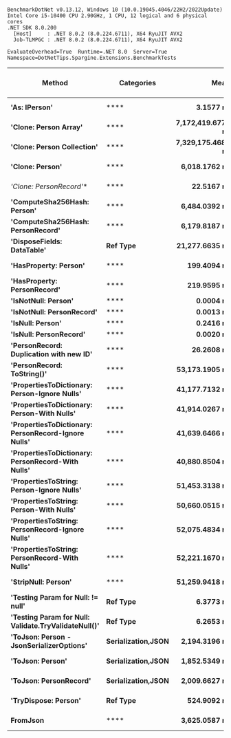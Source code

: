 ```

BenchmarkDotNet v0.13.12, Windows 10 (10.0.19045.4046/22H2/2022Update)
Intel Core i5-10400 CPU 2.90GHz, 1 CPU, 12 logical and 6 physical cores
.NET SDK 8.0.200
  [Host]     : .NET 8.0.2 (8.0.224.6711), X64 RyuJIT AVX2
  Job-TLMPGC : .NET 8.0.2 (8.0.224.6711), X64 RyuJIT AVX2

EvaluateOverhead=True  Runtime=.NET 8.0  Server=True  
Namespace=DotNetTips.Spargine.Extensions.BenchmarkTests  

```
| Method                                               | Categories         | Mean              | Error           | StdDev          | StdErr         | Median            | Min               | Q1                | Q3                | Max               | Op/s                | CI99.9% Margin  | Iterations | Kurtosis | MValue | Skewness | Rank | LogicalGroup | Baseline | Exceptions | Completed Work Items | Lock Contentions | Gen0    | Code Size | Gen1    | Gen2    | Allocated |
|----------------------------------------------------- |------------------- |------------------:|----------------:|----------------:|---------------:|------------------:|------------------:|------------------:|------------------:|------------------:|--------------------:|----------------:|-----------:|---------:|-------:|---------:|-----:|------------- |--------- |-----------:|---------------------:|-----------------:|--------:|----------:|--------:|--------:|----------:|
| **&#39;As: IPerson&#39;**                                        | ****                   |         **3.1577 ns** |       **0.0027 ns** |       **0.0021 ns** |      **0.0006 ns** |         **3.1575 ns** |         **3.1546 ns** |         **3.1564 ns** |         **3.1592 ns** |         **3.1614 ns** |       **316,689,342.5** |       **0.0027 ns** |      **12.00** |    **1.739** |  **2.000** |   **0.1150** |    **3** | *****            | **No**       |          **-** |                    **-** |                **-** |       **-** |     **812 B** |       **-** |       **-** |         **-** |
| **&#39;Clone: Person Array&#39;**                                | ****                   | **7,172,419.6777 ns** | **141,684.9011 ns** | **220,586.3215 ns** | **38,994.5209 ns** | **7,195,710.1562 ns** | **6,821,380.4688 ns** | **7,007,062.8906 ns** | **7,272,366.0156 ns** | **7,605,630.4688 ns** |               **139.4** | **141,684.9011 ns** |      **32.00** |    **2.204** |  **2.000** |   **0.2492** |   **23** | *****            | **No**       |          **-** |                    **-** |                **-** | **78.1250** |   **4,328 B** | **62.5000** | **62.5000** | **4494869 B** |
| **&#39;Clone: Person Collection&#39;**                           | ****                   | **7,329,175.4688 ns** | **146,485.9443 ns** | **260,378.6171 ns** | **41,169.4742 ns** | **7,316,096.8750 ns** | **6,809,618.7500 ns** | **7,200,384.7656 ns** | **7,485,691.7969 ns** | **7,905,875.0000 ns** |               **136.4** | **146,485.9443 ns** |      **40.00** |    **2.797** |  **2.118** |   **0.0164** |   **23** | *****            | **No**       |          **-** |                    **-** |                **-** | **78.1250** |   **3,602 B** | **62.5000** | **62.5000** | **4491966 B** |
| **&#39;Clone: Person&#39;**                                      | ****                   |     **6,018.1762 ns** |      **28.2971 ns** |      **26.4692 ns** |      **6.8343 ns** |     **6,012.2704 ns** |     **5,984.2506 ns** |     **5,999.3446 ns** |     **6,035.4099 ns** |     **6,063.1721 ns** |           **166,163.3** |      **28.2971 ns** |      **15.00** |    **1.691** |  **2.000** |   **0.4250** |   **15** | *****            | **No**       |          **-** |                    **-** |                **-** |  **0.0458** |   **4,380 B** |       **-** |       **-** |    **4432 B** |
| **&#39;Clone: PersonRecord*&#39;**                               | ****                   |        **22.5167 ns** |       **0.3902 ns** |       **0.3650 ns** |      **0.0942 ns** |        **22.5905 ns** |        **21.2898 ns** |        **22.4636 ns** |        **22.7095 ns** |        **22.8071 ns** |        **44,411,475.3** |       **0.3902 ns** |      **15.00** |    **8.593** |  **2.000** |  **-2.4252** |    **6** | *****            | **No**       |          **-** |                    **-** |                **-** |  **0.0010** |     **186 B** |       **-** |       **-** |      **88 B** |
| **&#39;ComputeSha256Hash: Person&#39;**                          | ****                   |     **6,484.0392 ns** |      **24.0647 ns** |      **22.5102 ns** |      **5.8121 ns** |     **6,483.8600 ns** |     **6,448.7099 ns** |     **6,465.1524 ns** |     **6,498.2254 ns** |     **6,523.6618 ns** |           **154,224.9** |      **24.0647 ns** |      **15.00** |    **1.825** |  **2.000** |   **0.2050** |   **17** | *****            | **No**       |          **-** |                    **-** |                **-** |  **0.0381** |   **1,757 B** |       **-** |       **-** |    **3944 B** |
| **&#39;ComputeSha256Hash: PersonRecord&#39;**                    | ****                   |     **6,179.8187 ns** |      **19.5129 ns** |      **18.2524 ns** |      **4.7127 ns** |     **6,174.6468 ns** |     **6,152.4422 ns** |     **6,165.6590 ns** |     **6,191.3754 ns** |     **6,215.0230 ns** |           **161,817.0** |      **19.5129 ns** |      **15.00** |    **1.794** |  **2.000** |   **0.3591** |   **16** | *****            | **No**       |          **-** |                    **-** |                **-** |  **0.0381** |   **1,762 B** |       **-** |       **-** |    **3792 B** |
| **&#39;DisposeFields: DataTable&#39;**                           | **Ref Type**           |    **21,277.6635 ns** |      **65.0064 ns** |      **54.2833 ns** |     **15.0555 ns** |    **21,287.2131 ns** |    **21,195.8344 ns** |    **21,240.9454 ns** |    **21,301.1658 ns** |    **21,388.5742 ns** |            **46,997.6** |      **65.0064 ns** |      **13.00** |    **2.163** |  **2.000** |   **0.2245** |   **18** | *****            | **No**       |          **-** |                    **-** |                **-** |  **0.0916** |   **3,416 B** |       **-** |       **-** |    **9768 B** |
| **&#39;HasProperty: Person&#39;**                                | ****                   |       **199.4094 ns** |       **0.7258 ns** |       **0.6789 ns** |      **0.1753 ns** |       **199.7040 ns** |       **197.7201 ns** |       **199.0388 ns** |       **199.9062 ns** |       **200.2220 ns** |         **5,014,809.3** |       **0.7258 ns** |      **15.00** |    **2.981** |  **2.000** |  **-0.8863** |    **8** | *****            | **No**       |          **-** |                    **-** |                **-** |  **0.0024** |     **858 B** |       **-** |       **-** |     **232 B** |
| **&#39;HasProperty: PersonRecord&#39;**                          | ****                   |       **219.9595 ns** |       **0.7345 ns** |       **0.6871 ns** |      **0.1774 ns** |       **220.0313 ns** |       **218.8882 ns** |       **219.4663 ns** |       **220.2199 ns** |       **221.2787 ns** |         **4,546,291.9** |       **0.7345 ns** |      **15.00** |    **2.069** |  **2.000** |   **0.2692** |    **9** | *****            | **No**       |          **-** |                    **-** |                **-** |  **0.0024** |     **856 B** |       **-** |       **-** |     **240 B** |
| **&#39;IsNotNull: Person&#39;**                                  | ****                   |         **0.0004 ns** |       **0.0011 ns** |       **0.0010 ns** |      **0.0003 ns** |         **0.0000 ns** |         **0.0000 ns** |         **0.0000 ns** |         **0.0000 ns** |         **0.0032 ns** | **2,592,774,075,683.9** |       **0.0011 ns** |      **14.00** |    **5.731** |  **2.000** |   **2.0412** |    **1** | *****            | **No**       |          **-** |                    **-** |                **-** |       **-** |      **21 B** |       **-** |       **-** |         **-** |
| **&#39;IsNotNull: PersonRecord&#39;**                            | ****                   |         **0.0013 ns** |       **0.0018 ns** |       **0.0017 ns** |      **0.0004 ns** |         **0.0000 ns** |         **0.0000 ns** |         **0.0000 ns** |         **0.0028 ns** |         **0.0044 ns** |   **770,510,130,506.3** |       **0.0018 ns** |      **15.00** |    **1.653** |  **2.600** |   **0.6807** |    **1** | *****            | **No**       |          **-** |                    **-** |                **-** |       **-** |      **21 B** |       **-** |       **-** |         **-** |
| **&#39;IsNull: Person&#39;**                                     | ****                   |         **0.2416 ns** |       **0.0081 ns** |       **0.0075 ns** |      **0.0019 ns** |         **0.2431 ns** |         **0.2250 ns** |         **0.2397 ns** |         **0.2468 ns** |         **0.2494 ns** |     **4,138,796,913.2** |       **0.0081 ns** |      **15.00** |    **2.856** |  **2.000** |  **-1.0317** |    **2** | *****            | **No**       |          **-** |                    **-** |                **-** |       **-** |      **21 B** |       **-** |       **-** |         **-** |
| **&#39;IsNull: PersonRecord&#39;**                               | ****                   |         **0.0020 ns** |       **0.0029 ns** |       **0.0025 ns** |      **0.0007 ns** |         **0.0009 ns** |         **0.0000 ns** |         **0.0000 ns** |         **0.0028 ns** |         **0.0076 ns** |   **497,751,221,366.5** |       **0.0029 ns** |      **14.00** |    **2.910** |  **3.000** |   **1.1276** |    **1** | *****            | **No**       |          **-** |                    **-** |                **-** |       **-** |      **21 B** |       **-** |       **-** |         **-** |
| **&#39;PersonRecord: Duplication with new ID&#39;**              | ****                   |        **26.2608 ns** |       **0.1973 ns** |       **0.1845 ns** |      **0.0476 ns** |        **26.3027 ns** |        **25.9907 ns** |        **26.1287 ns** |        **26.3518 ns** |        **26.6655 ns** |        **38,079,571.4** |       **0.1973 ns** |      **15.00** |    **2.487** |  **2.000** |   **0.1390** |    **7** | *****            | **No**       |          **-** |                    **-** |                **-** |  **0.0010** |     **579 B** |       **-** |       **-** |      **88 B** |
| **&#39;PersonRecord: ToString()&#39;**                           | ****                   |    **53,173.1905 ns** |     **360.5739 ns** |     **337.2811 ns** |     **87.0856 ns** |    **53,234.7229 ns** |    **52,504.4373 ns** |    **53,046.6797 ns** |    **53,379.7119 ns** |    **53,799.6643 ns** |            **18,806.5** |     **360.5739 ns** |      **15.00** |    **2.690** |  **2.000** |  **-0.4365** |   **22** | *****            | **No**       |          **-** |                    **-** |                **-** |  **0.8545** |     **123 B** |       **-** |       **-** |   **85542 B** |
| **&#39;PropertiesToDictionary: Person-Ignore Nulls&#39;**        | ****                   |    **41,177.7132 ns** |     **458.3773 ns** |     **428.7664 ns** |    **110.7070 ns** |    **41,288.5620 ns** |    **40,632.6721 ns** |    **40,773.3246 ns** |    **41,575.4333 ns** |    **41,719.3115 ns** |            **24,285.0** |     **458.3773 ns** |      **15.00** |    **1.118** |  **2.000** |  **-0.0076** |   **19** | *****            | **No**       |          **-** |                    **-** |                **-** |  **0.4272** |   **4,124 B** |       **-** |       **-** |   **44608 B** |
| **&#39;PropertiesToDictionary: Person-With Nulls&#39;**          | ****                   |    **41,914.0267 ns** |     **417.3626 ns** |     **390.4012 ns** |    **100.8012 ns** |    **41,958.9905 ns** |    **41,303.4241 ns** |    **41,607.2968 ns** |    **42,175.2838 ns** |    **42,552.4170 ns** |            **23,858.4** |     **417.3626 ns** |      **15.00** |    **1.608** |  **2.000** |   **0.0458** |   **19** | *****            | **No**       |          **-** |                    **-** |                **-** |  **0.4272** |   **4,117 B** |       **-** |       **-** |   **44608 B** |
| **&#39;PropertiesToDictionary: PersonRecord-Ignore Nulls&#39;**  | ****                   |    **41,639.6466 ns** |     **428.1451 ns** |     **400.4872 ns** |    **103.4054 ns** |    **41,809.0302 ns** |    **40,903.0426 ns** |    **41,399.0631 ns** |    **41,859.1980 ns** |    **42,343.9240 ns** |            **24,015.6** |     **428.1451 ns** |      **15.00** |    **2.026** |  **2.000** |  **-0.2663** |   **19** | *****            | **No**       |          **-** |                    **-** |                **-** |  **0.4883** |   **4,140 B** |       **-** |       **-** |   **44835 B** |
| **&#39;PropertiesToDictionary: PersonRecord-With Nulls&#39;**    | ****                   |    **40,880.8504 ns** |     **167.0362 ns** |     **156.2457 ns** |     **40.3425 ns** |    **40,902.5635 ns** |    **40,553.0701 ns** |    **40,832.9315 ns** |    **40,989.3677 ns** |    **41,165.8875 ns** |            **24,461.3** |     **167.0362 ns** |      **15.00** |    **2.497** |  **2.000** |  **-0.3283** |   **19** | *****            | **No**       |          **-** |                    **-** |                **-** |  **0.4883** |   **4,137 B** |       **-** |       **-** |   **44835 B** |
| **&#39;PropertiesToString: Person-Ignore Nulls&#39;**            | ****                   |    **51,453.3138 ns** |     **221.1858 ns** |     **206.8973 ns** |     **53.4207 ns** |    **51,500.8850 ns** |    **51,079.5532 ns** |    **51,256.1310 ns** |    **51,560.6445 ns** |    **51,763.9648 ns** |            **19,435.1** |     **221.1858 ns** |      **15.00** |    **1.777** |  **2.000** |  **-0.1599** |   **21** | *****            | **No**       |          **-** |                    **-** |                **-** |  **0.8545** |   **1,210 B** |       **-** |       **-** |   **82208 B** |
| **&#39;PropertiesToString: Person-With Nulls&#39;**              | ****                   |    **50,660.0515 ns** |     **322.5624 ns** |     **251.8355 ns** |     **72.6987 ns** |    **50,575.4578 ns** |    **50,392.8162 ns** |    **50,509.1751 ns** |    **50,784.1797 ns** |    **51,283.0688 ns** |            **19,739.4** |     **322.5624 ns** |      **12.00** |    **3.423** |  **2.000** |   **1.1295** |   **20** | *****            | **No**       |          **-** |                    **-** |                **-** |  **0.8545** |   **1,208 B** |       **-** |       **-** |   **81368 B** |
| **&#39;PropertiesToString: PersonRecord-Ignore Nulls&#39;**      | ****                   |    **52,075.4834 ns** |     **193.8138 ns** |     **181.2935 ns** |     **46.8098 ns** |    **52,011.2793 ns** |    **51,814.8376 ns** |    **51,957.9620 ns** |    **52,241.2750 ns** |    **52,399.2859 ns** |            **19,202.9** |     **193.8138 ns** |      **15.00** |    **1.635** |  **2.000** |   **0.3434** |   **21** | *****            | **No**       |          **-** |                    **-** |                **-** |  **0.9155** |   **1,210 B** |       **-** |       **-** |   **84148 B** |
| **&#39;PropertiesToString: PersonRecord-With Nulls&#39;**        | ****                   |    **52,221.1670 ns** |     **225.3525 ns** |     **199.7691 ns** |     **53.3905 ns** |    **52,304.3152 ns** |    **51,834.7809 ns** |    **52,101.9257 ns** |    **52,353.4790 ns** |    **52,490.5670 ns** |            **19,149.3** |     **225.3525 ns** |      **14.00** |    **1.847** |  **2.000** |  **-0.4267** |   **21** | *****            | **No**       |          **-** |                    **-** |                **-** |  **0.9155** |   **1,208 B** |       **-** |       **-** |   **85236 B** |
| **&#39;StripNull: Person&#39;**                                  | ****                   |    **51,259.9418 ns** |     **133.5582 ns** |     **124.9304 ns** |     **32.2569 ns** |    **51,272.4976 ns** |    **51,062.8296 ns** |    **51,182.7911 ns** |    **51,337.0697 ns** |    **51,441.4368 ns** |            **19,508.4** |     **133.5582 ns** |      **15.00** |    **1.752** |  **2.000** |  **-0.0542** |   **21** | *****            | **No**       |          **-** |                    **-** |                **-** |  **0.8545** |   **1,227 B** |       **-** |       **-** |   **82056 B** |
| **&#39;Testing Param for Null: != null&#39;**                    | **Ref Type**           |         **6.3773 ns** |       **0.0357 ns** |       **0.0334 ns** |      **0.0086 ns** |         **6.3691 ns** |         **6.3062 ns** |         **6.3578 ns** |         **6.4036 ns** |         **6.4290 ns** |       **156,806,457.1** |       **0.0357 ns** |      **15.00** |    **2.197** |  **2.000** |  **-0.2659** |    **5** | *****            | **No**       |          **-** |                    **-** |                **-** |  **0.0003** |      **65 B** |       **-** |       **-** |      **24 B** |
| **&#39;Testing Param for Null: Validate.TryValidateNull()&#39;** | **Ref Type**           |         **6.2653 ns** |       **0.0186 ns** |       **0.0165 ns** |      **0.0044 ns** |         **6.2715 ns** |         **6.2366 ns** |         **6.2525 ns** |         **6.2754 ns** |         **6.2909 ns** |       **159,609,599.7** |       **0.0186 ns** |      **14.00** |    **1.772** |  **2.000** |  **-0.3772** |    **4** | *****            | **No**       |          **-** |                    **-** |                **-** |  **0.0003** |      **65 B** |       **-** |       **-** |      **24 B** |
| **&#39;ToJson: Person - JsonSerializerOptions&#39;**             | **Serialization,JSON** |     **2,194.3196 ns** |      **11.4636 ns** |      **10.7231 ns** |      **2.7687 ns** |     **2,191.0400 ns** |     **2,178.3562 ns** |     **2,186.1614 ns** |     **2,203.7039 ns** |     **2,214.3055 ns** |           **455,722.1** |      **11.4636 ns** |      **15.00** |    **1.631** |  **2.000** |   **0.1811** |   **13** | *****            | **No**       |          **-** |                    **-** |                **-** |  **0.0191** |     **899 B** |  **0.0153** |       **-** |    **2000 B** |
| **&#39;ToJson: Person&#39;**                                     | **Serialization,JSON** |     **1,852.5349 ns** |       **5.9717 ns** |       **4.9867 ns** |      **1.3831 ns** |     **1,853.5612 ns** |     **1,841.9149 ns** |     **1,852.0086 ns** |     **1,854.5319 ns** |     **1,861.2316 ns** |           **539,800.9** |       **5.9717 ns** |      **13.00** |    **2.675** |  **2.000** |  **-0.4931** |   **11** | *****            | **No**       |          **-** |                    **-** |                **-** |  **0.0191** |     **482 B** |       **-** |       **-** |    **1872 B** |
| **&#39;ToJson: PersonRecord&#39;**                               | **Serialization,JSON** |     **2,009.6627 ns** |       **9.3342 ns** |       **8.7312 ns** |      **2.2544 ns** |     **2,009.4536 ns** |     **1,997.5548 ns** |     **2,002.2493 ns** |     **2,013.1704 ns** |     **2,026.0662 ns** |           **497,595.9** |       **9.3342 ns** |      **15.00** |    **2.020** |  **2.000** |   **0.5219** |   **12** | *****            | **No**       |          **-** |                    **-** |                **-** |  **0.0191** |     **482 B** |       **-** |       **-** |    **1872 B** |
| **&#39;TryDispose: Person&#39;**                                 | **Ref Type**           |       **524.9092 ns** |       **6.8822 ns** |       **6.4376 ns** |      **1.6622 ns** |       **525.6493 ns** |       **516.4040 ns** |       **519.4557 ns** |       **528.3207 ns** |       **539.5741 ns** |         **1,905,091.4** |       **6.8822 ns** |      **15.00** |    **2.452** |  **2.000** |   **0.5233** |   **10** | *****            | **No**       |          **-** |                    **-** |                **-** |  **0.0315** |   **1,221 B** |       **-** |       **-** |    **2920 B** |
| **FromJson**                                             | ****                   |     **3,625.0587 ns** |       **9.9503 ns** |       **9.3075 ns** |      **2.4032 ns** |     **3,622.8004 ns** |     **3,610.5991 ns** |     **3,619.7412 ns** |     **3,630.9120 ns** |     **3,643.4669 ns** |           **275,857.6** |       **9.9503 ns** |      **15.00** |    **2.048** |  **2.000** |   **0.4294** |   **14** | *****            | **No**       |          **-** |                    **-** |                **-** |  **0.0267** |   **3,422 B** |       **-** |       **-** |    **2600 B** |
